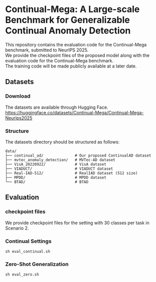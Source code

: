 # Continual-Mega: A Large-scale Benchmark for Generalizable Continual Anomaly Detection

This repository contains the evaluation code for the Continual-Mega benchmark, submitted to NeurIPS 2025. \
We provide the checkpoint files of the proposed model along with the evaluation code for the Continual-Mega benchmark. \
The training code will be made publicly available at a later date.

## Datasets
### Download
The datasets are available through Hugging Face. \
https://huggingface.co/datasets/Continual-Mega/Continual-Mega-Neurips2025

### Structure
The datasets directory should be structured as follows:
``` 
data/
├── continual_ad/              # Our proposed ContinualAD dataset
├── mvtec_anomaly_detection/   # MVTec-AD dataset
├── VisA_20220922/             # VisA dataset
├── VIADUCT/                   # VIADUCT dataset 
├── Real-IAD-512/              # RealIAD dataset (512 size)
├── MPDD/                      # MPDD dataset
└── BTAD/                      # BTAD

``` 

## Evaluation
### checkpoint files
We provide checkpoint files for the setting with 30 classes per task in Scenario 2.

### Continual Settings
``` 
sh eval_continual.sh
``` 
### Zero-Shot Generalization
``` 
sh eval_zero.sh
``` 
